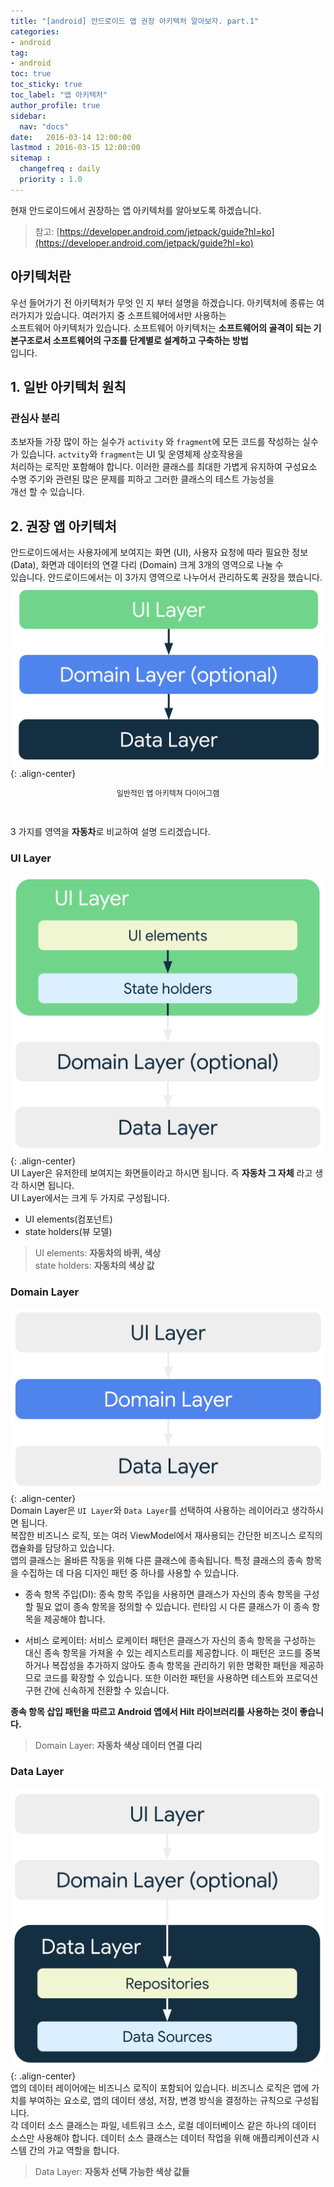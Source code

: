 ```yaml
---
title: "[android] 안드로이드 앱 권장 아키텍처 알아보자. part.1"
categories:
- android
tag:
- android
toc: true
toc_sticky: true
toc_label: "앱 아키텍처"
author_profile: true
sidebar:
  nav: "docs"
date:   2016-03-14 12:00:00
lastmod : 2016-03-15 12:00:00
sitemap :
  changefreq : daily
  priority : 1.0
---
```

현재 안드로이드에서 권장하는 앱 아키텍처를 알아보도록 하겠습니다. 
> 참고: [https://developer.android.com/jetpack/guide?hl=ko](https://developer.android.com/jetpack/guide?hl=ko)

## 아키텍처란
우선 들어가기 전 아키텍처가 무엇 인 지 부터 설명을 하겠습니다. 아키텍처에 종류는 여러가지가 있습니다. 여러가지 중 소프트웨어에서만 사용하는 
<br>
소프트웨어 아키텍처가 있습니다. 소프트웨어 아키텍처는 **소프트웨어의 골격이 되는 기본구조로서 소프트웨어의 구조를 단계별로 설계하고 구축하는 방법**
<br>
입니다.


## 1. 일반 아키텍처 원칙
### 관심사 분리
초보자들 가장 많이 하는 실수가 `activity` 와 `fragment`에 모든 코드를 작성하는 실수가 있습니다. `actvity`와 `fragment`는 UI 및 운영체제 상호작용을
<br>
처리하는 로직만 포함해야 합니다. 이러한 클래스를 최대한 가볍게 유지하여 구성요소 수명 주기와 관련된 많은 문제를 피하고 그러한 클래스의 테스트 가능성을
<br>
개선 할 수 있습니다.

## 2. 권장 앱 아키텍처
안드로이드에서는 사용자에게 보여지는 화면 (UI), 사용자 요청에 따라 필요한 정보 (Data), 화면과 데이터의 연결 다리 (Domain) 크게 3개의 영역으로 나눌 수
<br>
있습니다. 안드로이드에서는 이 3가지 영역으로 나누어서 관리하도록 권장을 했습니다.
<br>
![image-center](/assets/post/2022-07-05-app-recommend-Architecture/madarchoverview.png){: .align-center}
<p style="text-align: center; font-size: 12px">일반적인 앱 아키텍쳐 다이어그램</p>
<br>

3 가지를 영역을 **자동차**로 비교하여 설명 드리겠습니다.

### UI Layer
![image-center](/assets/post/2022-07-05-app-recommend-Architecture/mad-arch-overview-ui.png){: .align-center}
<br>
UI Layer은 유저한테 보여지는 화면들이라고 하시면 됩니다. 즉 **자동차 그 자체** 라고 생각 하시면 됩니다.
<br>
UI Layer에서는 크게 두 가지로 구성됩니다. 
- UI elements(컴포넌트)
- state holders(뷰 모델)

> UI elements: **자동차의 바퀴, 색상** <br>
> state holders: **자동차의 색상 값**

### Domain Layer
![image-center](/assets/post/2022-07-05-app-recommend-Architecture/mad-arch-overview-domain.png){: .align-center}
<br>
Domain Layer은 `UI Layer`와 `Data Layer`를 선택하여 사용하는 레이어라고 생각하시면 됩니다.
<br>
복잡한 비즈니스 로직, 또는 여러 ViewModel에서 재사용되는 간단한 비즈니스 로직의 캡슐화를 담당하고 있습니다.
<br>
앱의 클래스는 올바른 작동을 위해 다른 클래스에 종속됩니다. 특정 클래스의 종속 항목을 수집하는 데 다음 디자인 패턴 중 하나를 사용할 수 있습니다.

- 종속 항목 주입(DI): 종속 항목 주입을 사용하면 클래스가 자신의 종속 항목을 구성할 필요 없이 종속 항목을 정의할 수 있습니다. 런타임 시 다른 클래스가 이 종속 항목을 제공해야 합니다.


- 서비스 로케이터: 서비스 로케이터 패턴은 클래스가 자신의 종속 항목을 구성하는 대신 종속 항목을 가져올 수 있는 레지스트리를 제공합니다.
이 패턴은 코드를 중복하거나 복잡성을 추가하지 않아도 종속 항목을 관리하기 위한 명확한 패턴을 제공하므로 코드를 확장할 수 있습니다. 또한 이러한 패턴을 사용하면 테스트와 프로덕션 구현 간에 신속하게 전환할 수 있습니다.

**종속 항목 삽입 패턴을 따르고 Android 앱에서 Hilt 라이브러리를 사용하는 것이 좋습니다.**
> Domain Layer: **자동차 색상 데이터 연결 다리** 

### Data Layer
![image-center](/assets/post/2022-07-05-app-recommend-Architecture/mad-arch-overview-data.png){: .align-center}
<br>
앱의 데이터 레이어에는 비즈니스 로직이 포함되어 있습니다. 비즈니스 로직은 앱에 가치를 부여하는 요소로, 앱의 데이터 생성, 저장, 변경 방식을 결정하는 규칙으로 구성됩니다.
<br>
각 데이터 소스 클래스는 파일, 네트워크 소스, 로컬 데이터베이스 같은 하나의 데이터 소스만 사용해야 합니다. 데이터 소스 클래스는 데이터 작업을 위해 애플리케이션과 시스템 간의 가교 역할을 합니다.
> Data Layer: **자동차 선택 가능한 색상 값들**
